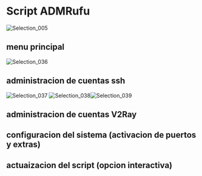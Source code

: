 # Script ADMRufu
![Selection_005](https://user-images.githubusercontent.com/67137156/157483772-855f6f82-beea-4bff-ba36-c7d156c7efb3.png)

## menu principal
![Selection_036](https://user-images.githubusercontent.com/67137156/157489566-ad3dff16-8e19-4216-95d6-15d307aa665f.png)

## administracion de cuentas ssh
![Selection_037](https://user-images.githubusercontent.com/67137156/157490396-1e15d862-5619-4ee2-8699-c9bd12b03385.png)
![Selection_038](https://user-images.githubusercontent.com/67137156/157491226-55dd13bc-5285-4454-90c4-aa4014b461e0.png)![Selection_039](https://user-images.githubusercontent.com/67137156/157491714-b42fe5a0-38be-4e3f-8d5d-0117ef89e04c.png)

## administracion de cuentas V2Ray

## configuracion del sistema (activacion de puertos y extras)

## actuaizacion del script (opcion interactiva)
